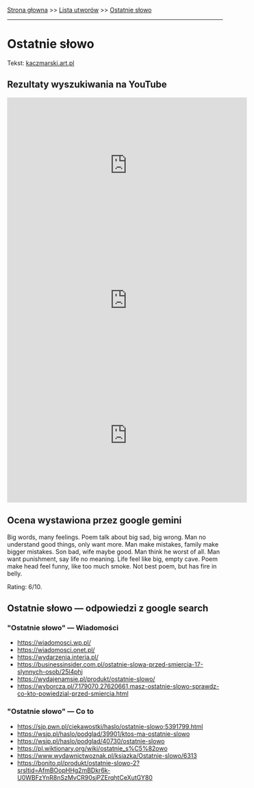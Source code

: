[Strona głowna](../index.md) >> [Lista utworów](../list.md) >> [Ostatnie słowo](394.md)

---

# Ostatnie słowo

Tekst: [kaczmarski.art.pl](https://www.kaczmarski.art.pl/tworczosc/wiersze/ostatnie-slowo/)

## Rezultaty wyszukiwania na YouTube

<iframe width="560" height="315" src="https://www.youtube.com/embed/w7ZEcFMSiAo?si=IdontcarewhotheIRSsendsImnotpayingtaxes" title="YouTube video player" frameborder="0" allow="accelerometer; autoplay; clipboard-write; encrypted-media; gyroscope; picture-in-picture; web-share" referrerpolicy="strict-origin-when-cross-origin" allowfullscreen></iframe>

<iframe width="560" height="315" src="https://www.youtube.com/embed/uz_OgzbE7dA?si=IdontcarewhotheIRSsendsImnotpayingtaxes" title="YouTube video player" frameborder="0" allow="accelerometer; autoplay; clipboard-write; encrypted-media; gyroscope; picture-in-picture; web-share" referrerpolicy="strict-origin-when-cross-origin" allowfullscreen></iframe>

<iframe width="560" height="315" src="https://www.youtube.com/embed/DRicixy6JzM?si=IdontcarewhotheIRSsendsImnotpayingtaxes" title="YouTube video player" frameborder="0" allow="accelerometer; autoplay; clipboard-write; encrypted-media; gyroscope; picture-in-picture; web-share" referrerpolicy="strict-origin-when-cross-origin" allowfullscreen></iframe>

## Ocena wystawiona przez google gemini

Big words, many feelings. Poem talk about big sad, big wrong. Man no understand good things, only want more. Man make mistakes, family make bigger mistakes. Son bad, wife maybe good. Man think he worst of all. Man want punishment, say life no meaning. Life feel like big, empty cave. Poem make head feel funny, like too much smoke. Not best poem, but has fire in belly.

Rating: 6/10.


## Ostatnie słowo — odpowiedzi z google search

### "Ostatnie słowo" — Wiadomości

 - <https://wiadomosci.wp.pl/>
 - <https://wiadomosci.onet.pl/>
 - <https://wydarzenia.interia.pl/>
 - <https://businessinsider.com.pl/ostatnie-slowa-przed-smiercia-17-slynnych-osob/25l4phj>
 - <https://wydajenamsie.pl/produkt/ostatnie-slowo/>
 - <https://wyborcza.pl/7,179070,27620661,masz-ostatnie-slowo-sprawdz-co-kto-powiedzial-przed-smiercia.html>

### "Ostatnie słowo" — Co to

 - <https://sjp.pwn.pl/ciekawostki/haslo/ostatnie-slowo;5391799.html>
 - <https://wsjp.pl/haslo/podglad/39901/ktos-ma-ostatnie-slowo>
 - <https://wsjp.pl/haslo/podglad/40730/ostatnie-slowo>
 - <https://pl.wiktionary.org/wiki/ostatnie_s%C5%82owo>
 - <https://www.wydawnictwoznak.pl/ksiazka/Ostatnie-slowo/6313>
 - <https://bonito.pl/produkt/ostatnie-slowo-2?srsltid=AfmBOopHHg2mBDkr6k-U0WBFzYnR8nSzMvCR90sjPZErqhtCeXutGY80>


